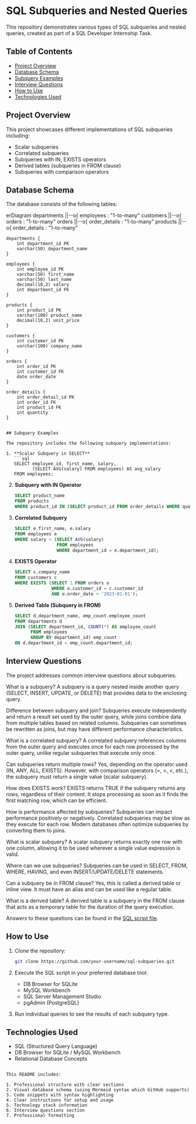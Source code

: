 
# SQL Subqueries and Nested Queries

This repository demonstrates various types of SQL subqueries and nested queries, created as part of a SQL Developer Internship Task.

## Table of Contents
- [Project Overview](#project-overview)
- [Database Schema](#database-schema)
- [Subquery Examples](#subquery-examples)
- [Interview Questions](#interview-questions)
- [How to Use](#how-to-use)
- [Technologies Used](#technologies-used)

## Project Overview

This project showcases different implementations of SQL subqueries including:
- Scalar subqueries
- Correlated subqueries
- Subqueries with IN, EXISTS operators
- Derived tables (subqueries in FROM clause)
- Subqueries with comparison operators

## Database Schema

The database consists of the following tables:

erDiagram
    departments ||--o{ employees : "1-to-many"
    customers ||--o{ orders : "1-to-many"
    orders ||--o{ order_details : "1-to-many"
    products ||--o{ order_details : "1-to-many"
    
    departments {
        int department_id PK
        varchar(50) department_name
    }
    
    employees {
        int employee_id PK
        varchar(50) first_name
        varchar(50) last_name
        decimal(10,2) salary
        int department_id FK
    }
    
    products {
        int product_id PK
        varchar(100) product_name
        decimal(10,2) unit_price
    }
    
    customers {
        int customer_id PK
        varchar(100) company_name
    }
    
    orders {
        int order_id PK
        int customer_id FK
        date order_date
    }
    
    order_details {
        int order_detail_id PK
        int order_id FK
        int product_id FK
        int quantity
    }
```

## Subquery Examples

The repository includes the following subquery implementations:

1. **Scalar Subquery in SELECT**
   ```sql
   SELECT employee_id, first_name, salary,
          (SELECT AVG(salary) FROM employees) AS avg_salary
   FROM employees;
   ```

2. **Subquery with IN Operator**
   ```sql
   SELECT product_name 
   FROM products
   WHERE product_id IN (SELECT product_id FROM order_details WHERE quantity > 3);
   ```

3. **Correlated Subquery**
   ```sql
   SELECT e.first_name, e.salary
   FROM employees e
   WHERE salary > (SELECT AVG(salary) 
                   FROM employees 
                   WHERE department_id = e.department_id);
   ```

4. **EXISTS Operator**
   ```sql
   SELECT c.company_name
   FROM customers c
   WHERE EXISTS (SELECT 1 FROM orders o 
                 WHERE o.customer_id = c.customer_id
                 AND o.order_date > '2023-01-01');
   ```

5. **Derived Table (Subquery in FROM)**
   ```sql
   SELECT d.department_name, emp_count.employee_count
   FROM departments d
   JOIN (SELECT department_id, COUNT(*) AS employee_count
         FROM employees
         GROUP BY department_id) emp_count
   ON d.department_id = emp_count.department_id;
   ```

## Interview Questions

The project addresses common interview questions about subqueries:

What is a subquery?
A subquery is a query nested inside another query (SELECT, INSERT, UPDATE, or DELETE) that provides data to the enclosing query.

Difference between subquery and join?
Subqueries execute independently and return a result set used by the outer query, while joins combine data from multiple tables based on related columns. Subqueries can sometimes be rewritten as joins, but may have different performance characteristics.

What is a correlated subquery?
A correlated subquery references columns from the outer query and executes once for each row processed by the outer query, unlike regular subqueries that execute only once.

Can subqueries return multiple rows?
Yes, depending on the operator used (IN, ANY, ALL, EXISTS). However, with comparison operators (=, >, <, etc.), the subquery must return a single value (scalar subquery).

How does EXISTS work?
EXISTS returns TRUE if the subquery returns any rows, regardless of their content. It stops processing as soon as it finds the first matching row, which can be efficient.

How is performance affected by subqueries?
Subqueries can impact performance positively or negatively. Correlated subqueries may be slow as they execute for each row. Modern databases often optimize subqueries by converting them to joins.

What is scalar subquery?
A scalar subquery returns exactly one row with one column, allowing it to be used wherever a single value expression is valid.

Where can we use subqueries?
Subqueries can be used in SELECT, FROM, WHERE, HAVING, and even INSERT/UPDATE/DELETE statements.

Can a subquery be in FROM clause?
Yes, this is called a derived table or inline view. It must have an alias and can be used like a regular table.

What is a derived table?
A derived table is a subquery in the FROM clause that acts as a temporary table for the duration of the query execution.

Answers to these questions can be found in the [SQL script file](/subqueries_demo.sql).

## How to Use

1. Clone the repository:
   ```bash
   git clone https://github.com/your-username/sql-subqueries.git
   ```

2. Execute the SQL script in your preferred database tool:
   - DB Browser for SQLite
   - MySQL Workbench
   - SQL Server Management Studio
   - pgAdmin (PostgreSQL)

3. Run individual queries to see the results of each subquery type.

## Technologies Used

- SQL (Structured Query Language)
- DB Browser for SQLite / MySQL Workbench
- Relational Database Concepts

```

This README includes:

1. Professional structure with clear sections
2. Visual database schema (using Mermaid syntax which GitHub supports)
3. Code snippets with syntax highlighting
4. Clear instructions for setup and usage
5. Technology stack information
6. Interview questions section
7. Professional formatting

